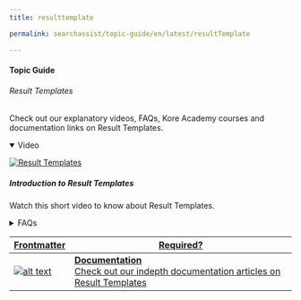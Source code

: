```yaml
---
title: resulttemplate

permalink: searchassist/topic-guide/en/latest/resultTemplate

---
```

#### Topic Guide
###### Result Templates

  Check out our explanatory videos, FAQs, Kore Academy courses and documentation links on Result Templates.

<details class="introduction-video" open>
  <summary>Video
  </summary>
  
   [![Result Templates](images/VideoCoverImage.png)](https://player.vimeo.com/video/751566521?h=c3a35ab0c6&badge=0&autopause=0&player_id=0&app_id=58479/embed)

  ##### Introduction to Result Templates
  Watch this short video to know about Result Templates.

</details>

<details>
  <summary>FAQs
  </summary>

  <a class="doc-link" target="_blank" href="https://docs.kore.ai/searchassist/concepts/designing-search-experience/designing-search-experience/#Designing_Results_Templates">
 
  What are Result templates ?


</a>

 <a class="doc-link" target="_blank" href="https://docs.kore.ai/searchassist/concepts/designing-search-experience/designing-search-experience/#Designing_Results_Templates">
 
  How to design templates for the search results?

</a>
 
 

</details>


<a class="doc-link" target="_blank" href="https://docs.kore.ai/searchassist/concepts/designing-search-experience/designing-search-experience/#Designing_Results_Templates">
 

| Frontmatter | Required? |
|-------------|-------------|
| ![alt text](images/docIcon.svg "Title") | **Documentation**  <br /> Check out our indepth documentation articles on Result Templates | 


</a>
